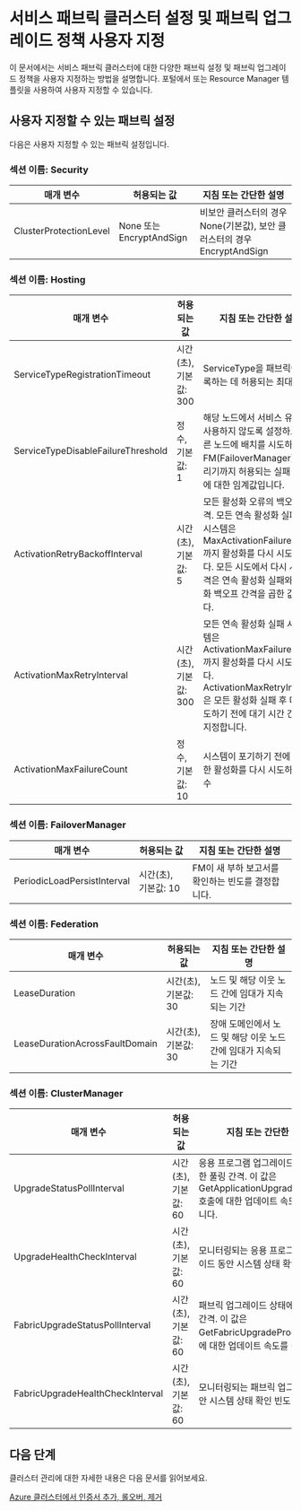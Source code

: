 
<properties
   pageTitle="서비스 패브릭 클러스터 설정 및 패브릭 업그레이드 정책 사용자 지정 | Microsoft Azure"
   description="이 문서에서는 사용자 지정할 수 있는 패브릭 설정 및 패브릭 업그레이드 정책에 대해 설명합니다."
   services="service-fabric"
   documentationCenter=".net"
   authors="chackdan"
   manager="timlt"
   editor=""/>

<tags
   ms.service="service-fabric"
   ms.devlang="dotnet"
   ms.topic="article"
   ms.tgt_pltfrm="NA"
   ms.workload="NA"
   ms.date="09/20/2016"
   ms.author="chackdan"/>

# 서비스 패브릭 클러스터 설정 및 패브릭 업그레이드 정책 사용자 지정

이 문서에서는 서비스 패브릭 클러스터에 대한 다양한 패브릭 설정 및 패브릭 업그레이드 정책을 사용자 지정하는 방법을 설명합니다. 포털에서 또는 Resource Manager 템플릿을 사용하여 사용자 지정할 수 있습니다.

## 사용자 지정할 수 있는 패브릭 설정


다음은 사용자 지정할 수 있는 패브릭 설정입니다.

### 섹션 이름: Security

|**매개 변수**|**허용되는 값**|**지침 또는 간단한 설명**|
|-----------------------|--------------------------|--------------------------|
|ClusterProtectionLevel|None 또는 EncryptAndSign| 비보안 클러스터의 경우 None(기본값), 보안 클러스터의 경우 EncryptAndSign |

### 섹션 이름: Hosting

|**매개 변수**|**허용되는 값**|**지침 또는 간단한 설명**|
|-----------------------|--------------------------|--------------------------|
|ServiceTypeRegistrationTimeout|시간(초), 기본값: 300| ServiceType을 패브릭에 등록하는 데 허용되는 최대 시간|
|ServiceTypeDisableFailureThreshold|정수, 기본값: 1| 해당 노드에서 서비스 유형을 사용하지 않도록 설정하고 다른 노드에 배치를 시도하도록 FM(FailoverManager)에 알리기까지 허용되는 실패 횟수에 대한 임계값입니다.|
|ActivationRetryBackoffInterval|시간(초), 기본값: 5|모든 활성화 오류의 백오프 간격. 모든 연속 활성화 실패 시 시스템은 MaxActivationFailureCount까지 활성화를 다시 시도합니다. 모든 시도에서 다시 시도 간격은 연속 활성화 실패와 활성화 백오프 간격을 곱한 값입니다.|
|ActivationMaxRetryInterval|시간(초), 기본값: 300| 모든 연속 활성화 실패 시 시스템은 ActivationMaxFailureCount까지 활성화를 다시 시도합니다. ActivationMaxRetryInterval은 모든 활성화 실패 후 다시 시도하기 전에 대기 시간 간격을 지정합니다. |
|ActivationMaxFailureCount|정수, 기본값: 10| 시스템이 포기하기 전에 실패한 활성화를 다시 시도하는 횟수 |

### 섹션 이름: FailoverManager

|**매개 변수**|**허용되는 값**|**지침 또는 간단한 설명**|
|-----------------------|--------------------------|--------------------------|
|PeriodicLoadPersistInterval|시간(초), 기본값: 10| FM이 새 부하 보고서를 확인하는 빈도를 결정합니다.|

### 섹션 이름: Federation

|**매개 변수**|**허용되는 값**|**지침 또는 간단한 설명**|
|-----------------------|--------------------------|--------------------------|
|LeaseDuration|시간(초), 기본값: 30|노드 및 해당 이웃 노드 간에 임대가 지속되는 기간|
|LeaseDurationAcrossFaultDomain|시간(초), 기본값: 30|장애 도메인에서 노드 및 해당 이웃 노드 간에 임대가 지속되는 기간|

### 섹션 이름: ClusterManager

|**매개 변수**|**허용되는 값**|**지침 또는 간단한 설명**|
|-----------------------|--------------------------|--------------------------|
|UpgradeStatusPollInterval|시간(초), 기본값: 60|응용 프로그램 업그레이드 상태에 대한 풀링 간격. 이 값은 GetApplicationUpgradeProgress 호출에 대한 업데이트 속도를 결정합니다.|
|UpgradeHealthCheckInterval|시간(초), 기본값: 60|모니터링되는 응용 프로그램 업그레이드 동안 시스템 상태 확인 빈도|
|FabricUpgradeStatusPollInterval|시간(초), 기본값: 60|패브릭 업그레이드 상태에 대한 풀링 간격. 이 값은 GetFabricUpgradeProgress 호출에 대한 업데이트 속도를 결정합니다. |
|FabricUpgradeHealthCheckInterval|시간(초), 기본값: 60|모니터링되는 패브릭 업그레이드 동안 시스템 상태 확인 빈도|



## 다음 단계

클러스터 관리에 대한 자세한 내용은 다음 문서를 읽어보세요.

[Azure 클러스터에서 인증서 추가, 롤오버, 제거 ](service-fabric-cluster-security-update-certs-azure.md)

<!---HONumber=AcomDC_0921_2016-->